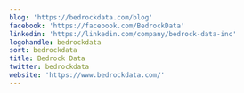 ```yaml
---
blog: 'https://bedrockdata.com/blog'
facebook: 'https://facebook.com/BedrockData'
linkedin: 'https://linkedin.com/company/bedrock-data-inc'
logohandle: bedrockdata
sort: bedrockdata
title: Bedrock Data
twitter: bedrockdata
website: 'https://www.bedrockdata.com/'
---
```

